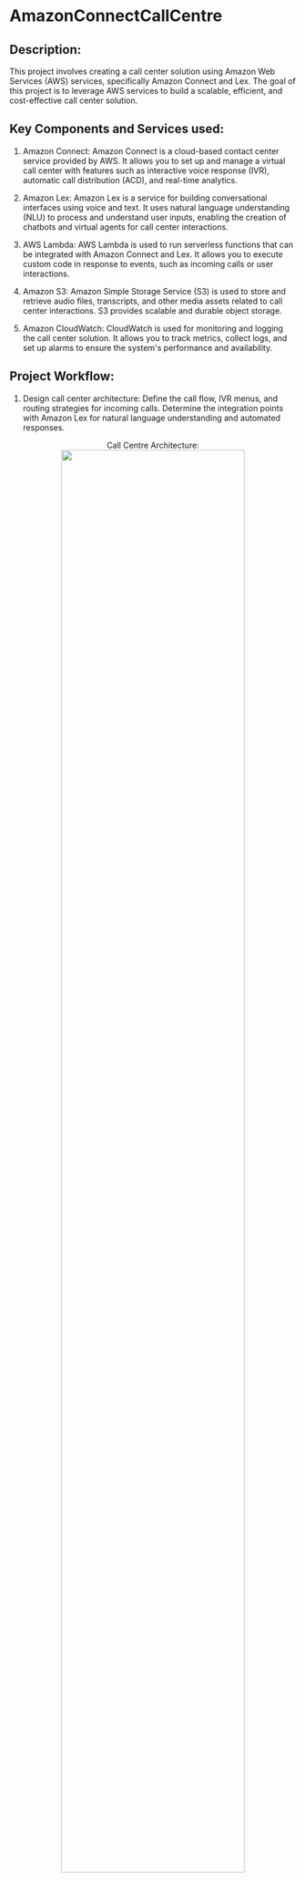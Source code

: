 # AmazonConnectCallCentre
<h2>Description:</h2>
This project involves creating a call center solution using Amazon Web Services (AWS) services, specifically Amazon Connect and Lex. The goal of this project is to leverage AWS services to build a scalable, efficient, and cost-effective call center solution.
<h2> Key Components and Services used:</h2>

1. Amazon Connect: Amazon Connect is a cloud-based contact center service provided by AWS. It allows you to set up and manage a virtual call center with features such as interactive voice response (IVR), automatic call distribution (ACD), and real-time analytics.

2. Amazon Lex: Amazon Lex is a service for building conversational interfaces using voice and text. It uses natural language understanding (NLU) to process and understand user inputs, enabling the creation of chatbots and virtual agents for call center interactions.

3. AWS Lambda: AWS Lambda is used to run serverless functions that can be integrated with Amazon Connect and Lex. It allows you to execute custom code in response to events, such as incoming calls or user interactions.

4. Amazon S3: Amazon Simple Storage Service (S3) is used to store and retrieve audio files, transcripts, and other media assets related to call center interactions. S3 provides scalable and durable object storage.

5. Amazon CloudWatch: CloudWatch is used for monitoring and logging the call center solution. It allows you to track metrics, collect logs, and set up alarms to ensure the system's performance and availability.
<h2>Project Workflow:</h2>

1. Design call center architecture: Define the call flow, IVR menus, and routing strategies for incoming calls. Determine the integration points with Amazon Lex for natural language understanding and automated responses.
<p align="center">
Call Centre Architecture: <br/>
<img src="https://imgur.com/NXmevLq.png" height="80%" width="80%">
<br />

<p align="center">
<img src="https://imgur.com/vE1YJEf.png" height="80%" width="80%">
<br />
    
2. Set up Amazon Connect: Configure Amazon Connect to create the call center instance. Define phone numbers, queues, routing profiles, and hours of operation. Customize the IVR prompts and greetings.
<p align="center">
Creating an Amazon Connect Instance: <br/>
<img src="https://imgur.com/QV7bCw6.png" height="80%" width="80%">
<br/>
    
<p align="center">
Seting up Identity for the Instance<br/>
<img src="https://imgur.com/wyRDc8C.png" height="80%" width="80%"><br/>
    
<p align="center">
Creating the Administrator for the instance.This Admin will be used to login on our website later. So do remember the username and password <br/>
<img src="https://imgur.com/7OVujrX.png" height="80%" width="80%"><br/>
    
<p align="center">
Seting up the Telephony: <br/>
<img src="https://imgur.com/gWWE6xO.png" height="80%" width="80%"><br/>
    
<p align="center">
You can view the S3 Bucket where your Instance Data is Stored. Scroll Down and Press Next.<br/>
<img src="https://imgur.com/nYBy4sz.png" height="80%" width="80%"><br/>
    
<p align="center">
Review all your data, Scroll Down and Press Create Instance. <br/>
<img src="https://imgur.com/YLDGfLZ.png" height="80%" width="80%">
<br/>

<p align="center">
Click on the Access URL of the Instance And Use the Admin User And Password Which We Set Up Earlier To Sign In<br/>
<img src="https://imgur.com/Dd6vG2K.png" height="80%" width="80%"> <br/>

<p align="center">
The Next Step is To Set Hours Of Operation. On the Dashboard Click On the Routing Option And Select Hours Of Operation<br/>
<img src="https://imgur.com/ukjoJ1V.png" height="80%" width="80%"><br/>

<p align="center">
Click on Add New Hours. Set a name, Select the Preferred Time Zone And Tht Number Of Working Days.<br/>
<img src="https://imgur.com/lW4XEp6.png" height="80%" width="80%"><br/>

<p align="center">
Now we Need to Set Up the Queues. On the Dashboard under the Routing Option, Select Queues.<br/>
<img src="https://imgur.com/DRDYjE1.png" height="80%" width="80%"><br/>

<p align="center">
Click on Add Queues. Name the Queue as Technical Queue and Select the Hours Of Operation as NineToFive.<br/>
<img src="https://imgur.com/9aXeKGg.png" height="80%" width="80%"><br/>

<p align="center">
Lets Add Another Queue For Sales. Name the Queue as Sales and Select the Hours Of Operation as Basic Hours.<br/>
<img src="https://imgur.com/ykuFNXi.png" height="80%" width="80%"><br/>

<p align="center">
Now we Need to Set Up the Routing Profiles.On the Dashboard Under the Users Menu Select Routing Profiles.<br/>
<img src="https://imgur.com/cH6ToMJ.png" height="80%" width="80%"><br/>

<p align="center">
Click on add Routing Profile and Add a Sales Routing Profile.Tick the Voice Box for Channel and Select Sales Queue under the Queues bar.
<br/>
<img src="https://imgur.com/oQ7IDlN.png" height="80%" width="80%"><br/>
<p align="center">
<img src="https://imgur.com/6tDKWhq.png" height="80%" width="80%><br/>

<p align="center">
Add Another Routing Profile for Technical Support. Tick the Voice Box for Channel and Select Technical Support Queues bar.<br/>
<img src="https://imgur.com/VGpTv7A.png" height="80%" width="80%"><br/>

Lets add some users now. On the dashboard under the Users menu select User Management option.
<p align="center">
<img src="https://imgur.com/YEqcWLE.png" height="80%" width="80%"> <br/>

Click on "Add User". Enter all the information for the User and Select the Security Profile as Agent and Routing Profile as Sales.
<p align="center">
<img src="https://imgur.com/xOmlLh1.png" height="80%" width="80%"> <br/>
<p align="center">
<img src="https://imgur.com/xOmlLh1.png" height="80%" width="80%"> <br/>

Lets add another user. Enter all the information for the User, Select the Security Profile as Agent and Routing Profile as Technical Support.
<p align="center">
<img src="https://imgur.com/F4a2jS8.png" height="80%" width="80%"> <br/>
<p align="center">
<img src="https://imgur.com/m06ET1r.png" height="80%" width="80%"> <br/>

Now, we need to create Contact Flows. On the Dashboard, Under the Routing menu select Contact Flows option.
<p align="center">
<img src="https://imgur.com/cqlbtyf.png" height="80%" width="80%"> <br/>

Click on Create Contact Flow. Name the Flow as the Main Flow. On the lefthand side, you can see a list of blocks. You can drag and drop these blocks on the righthand side to create the flow. Let's start by creating a Play prompt. Whenever a customer calls in, this prompt will be played to greet the customer.Drag and Drop thr Play Prompt to the righthand side and enter the Message to be played. 
<p align="center">
<img src="https://imgur.com/mncV6Jy.png" height="80%" width="80%"> <br/>

Lets get the customer input to direct them to the desired service.
<p align="center">
<img src="https://imgur.com/LfvXQoA.png" height="80%" width="80%"> <br/>




4. Create Amazon Lex bots: Design and build conversational bots using Amazon Lex. Define intents, slots, and utterances to handle different types of customer inquiries and automate responses.

5. Integrate Amazon Connect and Lex: Configure Amazon Connect to use Amazon Lex bots for handling customer interactions. Set up call flows and routing rules to direct calls to the appropriate Lex bot based on customer inputs.

6. Develop custom Lambda functions: Write and deploy Lambda functions to extend the functionality of Amazon Connect and Lex. This can include custom logic for call routing, data retrieval from external systems, or integration with other AWS services.

7. Store call center data: Set up S3 buckets to store call recordings, transcripts, and other media assets generated during call center interactions. Configure permissions and access control for secure storage.

8. Monitor and analyze: Use CloudWatch to monitor the performance and health of the call center solution. Set up alarms and notifications for critical metrics, such as call wait times or system failures. Analyze call center data to gain insights and improve customer service.
<h2>Benefits of Building a Call Center in AWS using Amazon Connect and Lex:</h2>

1. Scalability: AWS services allow the call center solution to scale up or down based on call volume and agent availability, ensuring optimal performance and customer satisfaction.

2. Cost-effectiveness: With pay-as-you-go pricing and the ability to provision resources as needed, AWS provides a cost-effective solution for building and operating a call center.

3. Automation and efficiency: By leveraging Amazon Lex for automated responses and natural language understanding, the call center can handle a large volume of customer inquiries efficiently, reducing the need for human intervention.                             

4. Integration and extensibility: AWS services, such as Lambda, allow for seamless integration with other systems and the ability to extend the functionality of the call center solution as needed.

5. Real-time analytics: With CloudWatch monitoring and logging, the call center can gain real-time insights into call center performance, agent productivity, and customer satisfaction, enabling continuous improvement.
<br/>
<p align="center">
<img src="https://imgur.com/mncV6Jy.png" height="80%" width="80%"> <br/>
